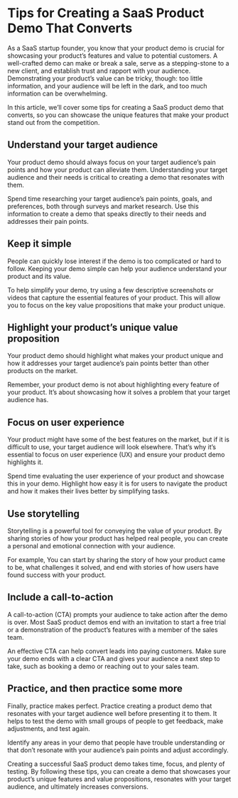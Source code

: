 # Tips for Creating a SaaS Product Demo That Converts

As a SaaS startup founder, you know that your product demo is crucial for showcasing your product’s features and value to potential customers. A well-crafted demo can make or break a sale, serve as a stepping-stone to a new client, and establish trust and rapport with your audience. Demonstrating your product’s value can be tricky, though: too little information, and your audience will be left in the dark, and too much information can be overwhelming.

In this article, we’ll cover some tips for creating a SaaS product demo that converts, so you can showcase the unique features that make your product stand out from the competition.

## Understand your target audience

Your product demo should always focus on your target audience’s pain points and how your product can alleviate them. Understanding your target audience and their needs is critical to creating a demo that resonates with them. 

Spend time researching your target audience’s pain points, goals, and preferences, both through surveys and market research. Use this information to create a demo that speaks directly to their needs and addresses their pain points.

## Keep it simple

People can quickly lose interest if the demo is too complicated or hard to follow. Keeping your demo simple can help your audience understand your product and its value.

To help simplify your demo, try using a few descriptive screenshots or videos that capture the essential features of your product. This will allow you to focus on the key value propositions that make your product unique.

## Highlight your product’s unique value proposition

Your product demo should highlight what makes your product unique and how it addresses your target audience’s pain points better than other products on the market. 

Remember, your product demo is not about highlighting every feature of your product. It’s about showcasing how it solves a problem that your target audience has.

## Focus on user experience

Your product might have some of the best features on the market, but if it is difficult to use, your target audience will look elsewhere. That’s why it’s essential to focus on user experience (UX) and ensure your product demo highlights it.

Spend time evaluating the user experience of your product and showcase this in your demo. Highlight how easy it is for users to navigate the product and how it makes their lives better by simplifying tasks.

## Use storytelling

Storytelling is a powerful tool for conveying the value of your product. By sharing stories of how your product has helped real people, you can create a personal and emotional connection with your audience.

For example, You can start by sharing the story of how your product came to be, what challenges it solved, and end with stories of how users have found success with your product.

## Include a call-to-action

A call-to-action (CTA) prompts your audience to take action after the demo is over. Most SaaS product demos end with an invitation to start a free trial or a demonstration of the product’s features with a member of the sales team.

An effective CTA can help convert leads into paying customers. Make sure your demo ends with a clear CTA and gives your audience a next step to take, such as booking a demo or reaching out to your sales team.

## Practice, and then practice some more

Finally, practice makes perfect. Practice creating a product demo that resonates with your target audience well before presenting it to them. It helps to test the demo with small groups of people to get feedback, make adjustments, and test again.

Identify any areas in your demo that people have trouble understanding or that don’t resonate with your audience’s pain points and adjust accordingly.

Creating a successful SaaS product demo takes time, focus, and plenty of testing. By following these tips, you can create a demo that showcases your product’s unique features and value propositions, resonates with your target audience, and ultimately increases conversions.